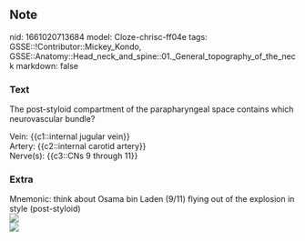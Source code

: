 ## Note
nid: 1661020713684
model: Cloze-chrisc-ff04e
tags: GSSE::!Contributor::Mickey_Kondo, GSSE::Anatomy::Head_neck_and_spine::01._General_topography_of_the_neck
markdown: false

### Text
The post-styloid compartment of the parapharyngeal space contains
which neurovascular bundle?
<div>
  Vein: {{c1::internal jugular vein}}
</div>
<div>
  Artery: {{c2::internal carotid artery}}
</div>
<div>
  Nerve(s): {{c3::CNs 9 through 11}}
</div>

### Extra
<div>
  <div>
    Mnemonic: think about Osama bin Laden (9/11) flying out of the
    explosion in style (post-styloid)
  </div>
</div><img src=
"paste-8868af300629bd6ad648a90ef665e9aabf8fe7c8.jpg">
<div><img src=
"paste-2a35b508df49d1fc937182be7203bcd5aedbffed.jpg"></div>
